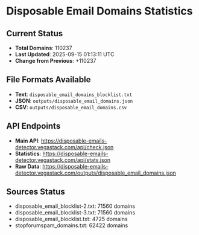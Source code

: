 # Disposable Email Domains Statistics

## Current Status
- **Total Domains**: 110237
- **Last Updated**: 2025-09-15 01:13:11 UTC
- **Change from Previous**: +110237

## File Formats Available
- **Text**: `disposable_email_domains_blocklist.txt`
- **JSON**: `outputs/disposable_email_domains.json`
- **CSV**: `outputs/disposable_email_domains.csv`

## API Endpoints
- **Main API**: https://disposable-emails-detector.vegastack.com/api/check.json
- **Statistics**: https://disposable-emails-detector.vegastack.com/api/stats.json
- **Raw Data**: https://disposable-emails-detector.vegastack.com/outputs/disposable_email_domains.json

## Sources Status
- disposable_email_blocklist-2.txt: 71560 domains
- disposable_email_blocklist-3.txt: 71560 domains
- disposable_email_blocklist.txt: 4725 domains
- stopforumspam_domains.txt: 62422 domains

